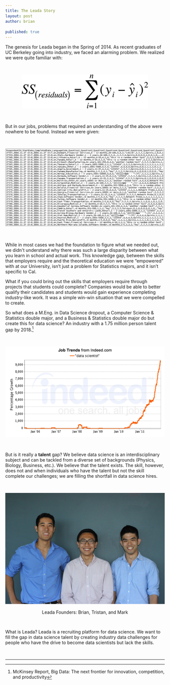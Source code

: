 ```yaml
---
title: The Leada Story
layout: post
author: brian

published: true
---
```


The genesis for Leada began in the Spring of 2014. As recent graduates of UC Berkeley going into industry, we faced an alarming problem. We realized we were quite familiar with:

<br/>

<p align="center">
  <img src ="/assets/images/post_assets/the_leada_story/stat_proof.png"></img>
</p>

<br/>

But in our jobs, problems that required an understanding of the above were nowhere to be found. Instead
we were given:

<br/>

<p align="center">
  <img src ="/assets/images/post_assets/the_leada_story/data_sample.png"> </img>
</p>

<br/>

While in most cases we had the foundation to figure what we needed out, we didn't understand why there was such a large disparity between what you learn in school and actual work. This knowledge gap, between the skills that employers require and the theoretical education we were “empowered” with at our University, isn’t just a problem for Statistics majors, and it isn’t specific to Cal.

<!--more-->

What if you could bring out the skills that employers require through projects that students could complete? Companies would be able to better qualify their candidates and students would gain experience completing industry-like work. It was a simple win-win situation that we were compelled to create.

So what does a M.Eng. in Data Science dropout, a Computer Science & Statistics double major, and a Business & Statistics double major do but create this for data science? An industry with a 1.75 million person talent gap by 2018.[^mckinsey-report]

<br/>

<p align="center">
  <img src ="/assets/images/post_assets/the_leada_story/data_scientists_jobs.png"></img>
</p>

<br/>

But is it really a <strong>talent</strong> gap? We believe data science is an interdisciplinary subject and can be tackled from a diverse set of backgrounds (Physics, Biology, Business, etc.). We believe that the talent exists. The skill, however, does not and when individuals who have the talent but not the skill complete our challenges; we are filling the shortfall in data science hires.

<br/>

<p align="center">
  <img src ="/assets/images/post_assets/the_leada_story/leada_founders.png"></img>
</p>
<p align="center">
  Leada Founders: Brian, Tristan, and Mark
</p>

<br/>

What is Leada? Leada is a recruiting platform for data science. We want to fill the gap in data science talent by creating industry data challenges for people who have the drive to become data scientists but lack the skills.

<br/>

<hr>

[^mckinsey-report]: McKinsey Report, Big Data: The next frontier for innovation, competition, and productivity
